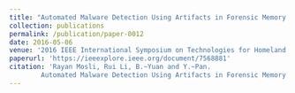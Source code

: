 ```yaml
---
title: "Automated Malware Detection Using Artifacts in Forensic Memory Images"
collection: publications
permalink: /publication/paper-0012
date: 2016-05-06
venue: '2016 IEEE International Symposium on Technologies for Homeland Security (HST 2016)'
paperurl: 'https://ieeexplore.ieee.org/document/7568881'
citation: 'Rayan Mosli, Rui Li, B.~Yuan and Y.~Pan.
        Automated Malware Detection Using Artifacts in Forensic Memory Images.In: Proceedings of 2016 IEEE International Symposium on Technologies for Homeland Security (HST 2016), 1-6, May 2016'
---
```

